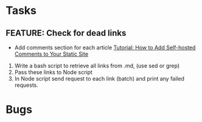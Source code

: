 # Tasks

## FEATURE: Check for dead links

* Add comments section for each article
  [Tutorial: How to Add Self-hosted Comments to Your Static Site](https://bloggingfordevs.com/static-site-comments/)
1. Write a bash script to retrieve all links from .md, (use sed or grep)
2. Pass these links to Node script
3. In Node script send request to each link (batch) and print any failed requests.

# Bugs
